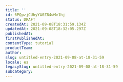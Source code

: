 ```yaml
---
title: ''
id: 6PQpzjCUhyYA0Z84wMv1hj
status: DRAFT
createdAt: 2021-09-08T18:31:59.134Z
updatedAt: 2021-09-08T18:32:05.297Z
publishedAt: 
firstPublishedAt: 
contentType: tutorial
productTeam: 
author: 
slug: untitled-entry-2021-09-08-at-18-31-59
locale: es
legacySlug: untitled-entry-2021-09-08-at-18-31-59
subcategory: 
---
```



